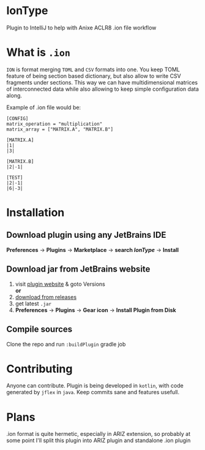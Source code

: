 # IonType
Plugin to IntelliJ to help with Anixe ACLR8 .ion file workflow

# What is `.ion`
`ION` is format merging `TOML` and `CSV` formats into one.
You keep TOML feature of being section based dictionary, but also allow to write CSV fragments under sections.
This way we can have multidimensional matrices of interconnected data while also allowing to keep simple configuration data along.

Example of .ion file would be:
```
[CONFIG]
matrix_operation = "multiplication"
matrix_array = ["MATRIX.A", "MATRIX.B"]

[MATRIX.A]
|1|
|3|

[MATRIX.B]
|2|-1|

[TEST]
|2|-1|
|6|-3|
```

# Installation
## Download plugin using any JetBrains IDE
**Preferences** -> **Plugins** -> **Marketplace** -> **search _IonType_** -> **Install**

## Download jar from JetBrains website
1) visit [plugin website](https://plugins.jetbrains.com/plugin/13632-iontype) & goto Versions  
**or**    
2) [download from releases](https://github.com/luke-biel/IonType/releases)
3) get latest `.jar`
4) **Preferences** -> **Plugins** -> **Gear icon** -> **Install Plugin from Disk**

## Compile sources
Clone the repo and run `:buildPlugin` gradle job

# Contributing
Anyone can contribute.
Plugin is being developed in `kotlin`, with code generated by `jflex` in `java`.
Keep commits sane and features usefull.

# Plans
.ion format is quite hermetic, especially in ARIZ extension, so probably at some point I'll split this plugin into ARIZ plugin and standalone .ion plugin

